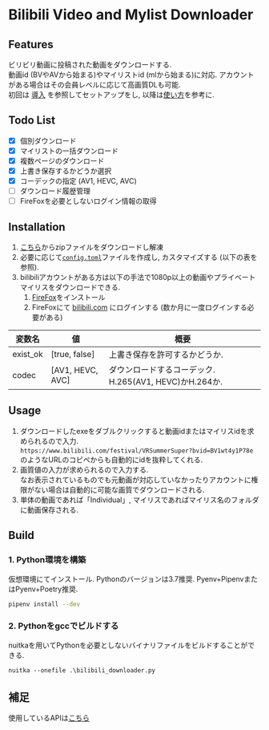 # Bilibili Video and Mylist Downloader

## Features

ビリビリ動画に投稿された動画をダウンロードする.  
動画id (BVやAVから始まる)やマイリストid (mlから始まる)に対応. アカウントがある場合はその会員レベルに応じて高画質DLも可能.  
初回は [導入](#installation) を参照してセットアップをし, 以降は[使い方](#usage)を参考に.

## Todo List

- [x] 個別ダウンロード
- [x] マイリストの一括ダウンロード
- [x] 複数ページのダウンロード
- [x] 上書き保存するかどうか選択
- [x] コーデックの指定 (AV1, HEVC, AVC)
- [ ] ダウンロード履歴管理
- [ ] FireFoxを必要としないログイン情報の取得

## Installation

1. [こちら](https://github.com/strd3983/bilibili_downloader/releases/latest)からzipファイルをダウンロードし解凍
2. 必要に応じて[`config.toml`](config.toml)ファイルを作成し, カスタマイズする (以下の表を参照).
3. bilibiliアカウントがある方は以下の手法で1080p以上の動画やプライベートマイリスをダウンロードできる.
   1. [FireFox](https://www.mozilla.org/firefox/new/)をインストール
   2. FireFoxにて [bilibili.com](https://www.bilibili.com) にログインする (数か月に一度ログインする必要がある)

| 変数名   | 値               | 概要                                                   |
| -------- | ---------------- | ------------------------------------------------------ |
| exist_ok | [true, false]    | 上書き保存を許可するかどうか.                          |
| codec    | [AV1, HEVC, AVC] | ダウンロードするコーデック. H.265(AV1, HEVC)かH.264か. |

## Usage

1. ダウンロードしたexeをダブルクリックすると動画idまたはマイリスidを求められるので入力.  
`https://www.bilibili.com/festival/VRSummerSuper?bvid=BV1wt4y1P78e` のようなURLのコピペからも自動的にidを抜粋してくれる.  
2. 画質値の入力が求められるので入力する.  
なお表示されているものでも元動画が対応していなかったりアカウントに権限がない場合は自動的に可能な画質でダウンロードされる.
3. 単体の動画であれば「Individual」, マイリスであればマイリス名のフォルダに動画保存される.

## Build

### 1. Python環境を構築

仮想環境にてインストール.  Pythonのバージョンは3.7推奨. Pyenv+PipenvまたはPyenv+Poetry推奨.

```bash
pipenv install --dev
```

### 2. Pythonをgccでビルドする

nuitkaを用いてPythonを必要としないバイナリファイルをビルドすることができる.

```ps
nuitka --onefile .\bilibili_downloader.py
```

## 補足

使用しているAPIは[こちら](https://github.com/SocialSisterYi/bilibili-API-collect)
